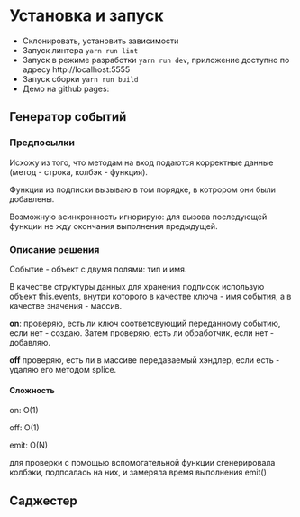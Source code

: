 # Установка и запуск

* Склонировать, установить зависимости
* Запуск линтера ``` yarn run lint ```
* Запуск в режиме разработки ``` yarn run dev ```, приложение доступно по адресу http://localhost:5555
* Запуск сборки ``` yarn run build ```
* Демо на github pages: 


## Генератор событий

### Предпосылки

Исхожу из того, что методам на вход подаются корректные данные (метод - строка, колбэк - функция). 

Функции из подписки вызываю в том порядке, в котрором они были добавлены.

Возможную асинхронность игнорирую: для вызова последующей функции не жду окончания выполнения предыдущей.


### Описание решения

Событие - объект с двумя полями: тип и имя.

В качестве структуры данных для хранения подписок использую объект this.events, внутри которого в качестве ключа - имя события, а в качестве значения - массив. 

__on__: проверяю, есть ли ключ соответсвующий переданному событию, если нет - создаю. Затем проверяю, есть ли обработчик, если нет - добавляю. 

__off__ проверяю, есть ли в массиве передаваемый хэндлер, если есть - удаляю его методом splice.

#### Сложность

on: O(1)  

off: O(1) 

emit: O(N)

для проверки с помощью вспомогательной функции сгенерировала колбэки, подпсалась на них, и замеряла время выполнения emit()

## Саджестер